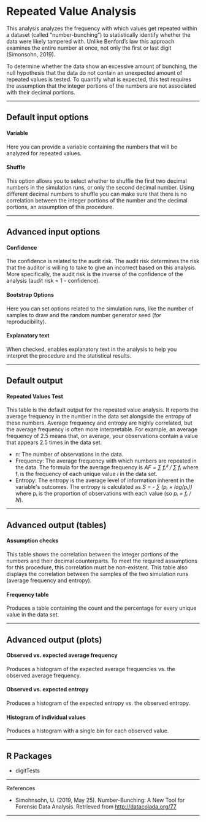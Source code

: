 Repeated Value Analysis
==========================

This analysis analyzes the frequency with which values get repeated within a dataset (called “number-bunching”) to statistically identify whether the data were likely tampered with. Unlike Benford’s law this approach examines the entire number at once, not only the first or last digit (Simonsohn, 2019). 

To determine whether the data show an excessive amount of bunching, the null hypothesis that the data do not contain an unexpected amount of repeated values is tested. To quantify what is expected, this test requires the assumption that the integer portions of the numbers are not associated with their decimal portions.

----

Default input options
-------

#### Variable
Here you can provide a variable containing the numbers that will be analyzed for repeated values.

#### Shuffle
This option allows you to select whether to shuffle the first two decimal numbers in the simulation runs, or only the second decimal number. Using different decimal numbers to shuffle you can make sure that there is no correlation between the integer portions of the number and the decimal portions, an assumption of this procedure.

----

Advanced input options
-------

#### Confidence
The confidence is related to the audit risk. The audit risk determines the risk that the auditor is willing to take to give an incorrect based on this analysis. More specifically, the audit risk is the inverse of the confidence of the analysis (audit risk = 1 - confidence).

#### Bootstrap Options
Here you can set options related to the simulation runs, like the number of samples to draw and the random number generator seed (for reproducibility).

#### Explanatory text
When checked, enables explanatory text in the analysis to help you interpret the procedure and the statistical results.

----

Default output
-------

#### Repeated Values Test
This table is the default output for the repeated value analysis. It reports the average frequency in the number in the data set alongside the entropy of these numbers. Average frequency and entropy are highly correlated, but the average frequency is often more interpretable. For example, an average frequency of 2.5 means that, on average, your observations contain a value that appears 2.5 times in the data set. 

- n: The number of observations in the data.
- Frequency: The average frequency with which numbers are repeated in the data. The formula for the average frequency is *AF = &#8721; f&#7522;&#178; / &#8721; f&#7522;* where f&#7522; is the frequency of each unique value *i* in the data set.
- Entropy: The entropy is the average level of information inherent in the variable's outcomes. The entropy is calculated as *S = - &#8721; (p&#7522; &#215; log(p&#7522;))* where p&#7522; is the proportion of observations with each value (so *p&#7522; = f&#7522; / N*).

----

Advanced output (tables)
-------

#### Assumption checks
This table shows the correlation between the integer portions of the numbers and their decimal counterparts. To meet the required assumptions for this procedure, this correlation must be non-existent. This table also displays the correlation between the samples of the two simulation runs (average frequency and entropy).

#### Frequency table
Produces a table containing the count and the percentage for every unique value in the data set.

----

Advanced output (plots)
-------

#### Observed vs. expected average frequency
Produces a histogram of the expected average frequencies vs. the observed average frequency.

#### Observed vs. expected entropy
Produces a histogram of the expected entropy vs. the observed entropy.

#### Histogram of individual values
Produces a histogram with a single bin for each observed value.

----

R Packages
-------

- digitTests

----

References

- Simohnsohn, U. (2019, May 25). Number-Bunching: A New Tool for Forensic Data Analysis. Retrieved from http://datacolada.org/77

-------
